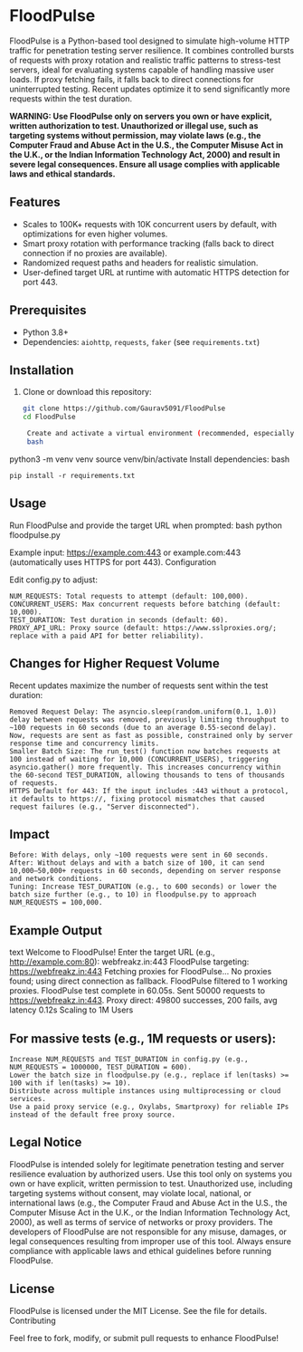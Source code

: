 # FloodPulse

FloodPulse is a Python-based tool designed to simulate high-volume HTTP traffic for penetration testing server resilience. It combines controlled bursts of requests with proxy rotation and realistic traffic patterns to stress-test servers, ideal for evaluating systems capable of handling massive user loads. If proxy fetching fails, it falls back to direct connections for uninterrupted testing. Recent updates optimize it to send significantly more requests within the test duration.

**WARNING: Use FloodPulse only on servers you own or have explicit, written authorization to test. Unauthorized or illegal use, such as targeting systems without permission, may violate laws (e.g., the Computer Fraud and Abuse Act in the U.S., the Computer Misuse Act in the U.K., or the Indian Information Technology Act, 2000) and result in severe legal consequences. Ensure all usage complies with applicable laws and ethical standards.**

## Features
- Scales to 100K+ requests with 10K concurrent users by default, with optimizations for even higher volumes.
- Smart proxy rotation with performance tracking (falls back to direct connection if no proxies are available).
- Randomized request paths and headers for realistic simulation.
- User-defined target URL at runtime with automatic HTTPS detection for port 443.

## Prerequisites
- Python 3.8+
- Dependencies: `aiohttp`, `requests`, `faker` (see `requirements.txt`)

## Installation
1. Clone or download this repository:
   ```bash
   git clone https://github.com/Gaurav5091/FloodPulse
   cd FloodPulse

    Create and activate a virtual environment (recommended, especially on systems like Kali Linux):
    bash

python3 -m venv venv
source venv/bin/activate
Install dependencies:
bash

    pip install -r requirements.txt

## Usage

Run FloodPulse and provide the target URL when prompted:
bash
python floodpulse.py

Example input: https://example.com:443 or example.com:443 (automatically uses HTTPS for port 443).
Configuration

Edit config.py to adjust:

    NUM_REQUESTS: Total requests to attempt (default: 100,000).
    CONCURRENT_USERS: Max concurrent requests before batching (default: 10,000).
    TEST_DURATION: Test duration in seconds (default: 60).
    PROXY_API_URL: Proxy source (default: https://www.sslproxies.org/; replace with a paid API for better reliability).

## Changes for Higher Request Volume

Recent updates maximize the number of requests sent within the test duration:

    Removed Request Delay: The asyncio.sleep(random.uniform(0.1, 1.0)) delay between requests was removed, previously limiting throughput to ~100 requests in 60 seconds (due to an average 0.55-second delay). Now, requests are sent as fast as possible, constrained only by server response time and concurrency limits.
    Smaller Batch Size: The run_test() function now batches requests at 100 instead of waiting for 10,000 (CONCURRENT_USERS), triggering asyncio.gather() more frequently. This increases concurrency within the 60-second TEST_DURATION, allowing thousands to tens of thousands of requests.
    HTTPS Default for 443: If the input includes :443 without a protocol, it defaults to https://, fixing protocol mismatches that caused request failures (e.g., "Server disconnected").

## Impact

    Before: With delays, only ~100 requests were sent in 60 seconds.
    After: Without delays and with a batch size of 100, it can send 10,000–50,000+ requests in 60 seconds, depending on server response and network conditions.
    Tuning: Increase TEST_DURATION (e.g., to 600 seconds) or lower the batch size further (e.g., to 10) in floodpulse.py to approach NUM_REQUESTS = 100,000.

## Example Output
text
Welcome to FloodPulse!
Enter the target URL (e.g., http://example.com:80): webfreakz.in:443
FloodPulse targeting: https://webfreakz.in:443
Fetching proxies for FloodPulse...
No proxies found; using direct connection as fallback.
FloodPulse filtered to 1 working proxies.
FloodPulse test complete in 60.05s. Sent 50000 requests to https://webfreakz.in:443.
Proxy direct: 49800 successes, 200 fails, avg latency 0.12s
Scaling to 1M Users

## For massive tests (e.g., 1M requests or users):

    Increase NUM_REQUESTS and TEST_DURATION in config.py (e.g., NUM_REQUESTS = 1000000, TEST_DURATION = 600).
    Lower the batch size in floodpulse.py (e.g., replace if len(tasks) >= 100 with if len(tasks) >= 10).
    Distribute across multiple instances using multiprocessing or cloud services.
    Use a paid proxy service (e.g., Oxylabs, Smartproxy) for reliable IPs instead of the default free proxy source.

## Legal Notice

FloodPulse is intended solely for legitimate penetration testing and server resilience evaluation by authorized users. Use this tool only on systems you own or have explicit, written permission to test. Unauthorized use, including targeting systems without consent, may violate local, national, or international laws (e.g., the Computer Fraud and Abuse Act in the U.S., the Computer Misuse Act in the U.K., or the Indian Information Technology Act, 2000), as well as terms of service of networks or proxy providers. The developers of FloodPulse are not responsible for any misuse, damages, or legal consequences resulting from improper use of this tool. Always ensure compliance with applicable laws and ethical guidelines before running FloodPulse.
## License

FloodPulse is licensed under the MIT License. See the  file for details.
Contributing

Feel free to fork, modify, or submit pull requests to enhance FloodPulse!
